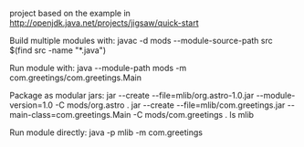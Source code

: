 
project based on the example in http://openjdk.java.net/projects/jigsaw/quick-start

Build multiple modules with:
javac -d mods --module-source-path src $(find src -name "*.java")

Run module with:
java --module-path mods -m com.greetings/com.greetings.Main

Package as modular jars:
jar --create --file=mlib/org.astro-1.0.jar --module-version=1.0 -C mods/org.astro .
jar --create --file=mlib/com.greetings.jar --main-class=com.greetings.Main -C mods/com.greetings .
ls mlib

Run module directly:
java -p mlib -m com.greetings
